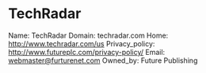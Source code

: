 
# TechRadar

Name: TechRadar
Domain: techradar.com
Home: http://www.techradar.com/us
Privacy_policy: http://www.futureplc.com/privacy-policy/
Email: webmaster@furturenet.com
Owned_by: Future Publishing
